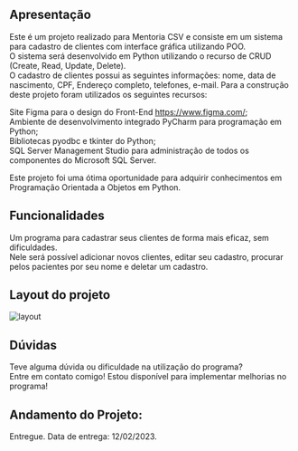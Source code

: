 ## Apresentação
Este é um projeto realizado para Mentoria CSV e consiste em um sistema para cadastro de clientes com interface gráfica utilizando POO.<br>
O sistema será desenvolvido em Python utilizando o recurso de CRUD (Create, Read, Update, Delete). <br>
O cadastro de clientes possui as seguintes informações: nome, data de nascimento, CPF, Endereço completo, telefones, e-mail.
Para a construção deste projeto foram utilizados os seguintes recursos:<br>

Site Figma para o design do Front-End https://www.figma.com/; <br>
Ambiente de desenvolvimento integrado PyCharm para programação em Python; <br>
Bibliotecas pyodbc e tkinter do Python; <br>
SQL Server Management Studio para administração de todos os componentes do Microsoft SQL Server.<br>

Este projeto foi uma ótima oportunidade para adquirir conhecimentos em Programação Orientada a Objetos em Python.<br>

## Funcionalidades
Um programa para cadastrar seus clientes de forma mais eficaz, sem dificuldades. <br>
Nele será possível adicionar novos clientes, editar seu cadastro, procurar pelos pacientes por seu nome e deletar um cadastro.

## Layout do projeto
![layout](https://user-images.githubusercontent.com/109561962/218923563-9f013c32-e36d-44a5-abb0-08e61086bf88.jpg)

## Dúvidas
Teve alguma dúvida ou dificuldade na utilização do programa?<br>
Entre em contato comigo! Estou disponível para implementar melhorias no programa!<br>

## Andamento do Projeto:
Entregue. Data de entrega: 12/02/2023.
